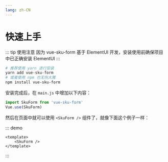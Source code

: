 ```yaml
---
lang: zh-CN
---
```


# 快速上手

::: tip 使用注意
因为 vue-sku-form 基于 ElementUI 开发，安装使用前确保项目中已正确安装 ElementUI
:::

```bash
# 推荐使用 yarn 进行安装
yarn add vue-sku-form
# 或者使用 npm 也无伤大雅
npm install vue-sku-form
```

安装完成后，在 `main.js` 中增加以下内容：

```js
import SkuForm from 'vue-sku-form'
Vue.use(SkuForm)
```

然后在页面中就可以使用 `<SkuForm />` 组件了，就像下面这个例子一样：

::: demo
```vue
<template>
    <SkuForm />
</template>
```
:::